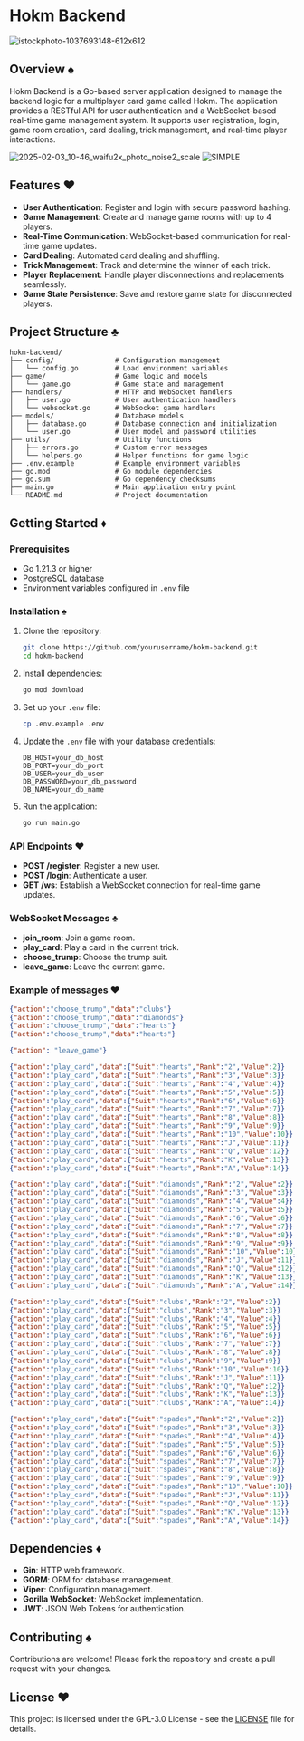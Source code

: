 # Hokm Backend

![istockphoto-1037693148-612x612](https://github.com/user-attachments/assets/037bf4a5-d5ac-4090-a7e7-9fd421d7e2cd)


## Overview ♠️

Hokm Backend is a Go-based server application designed to manage the backend logic for a multiplayer card game called Hokm. The application provides a RESTful API for user authentication and a WebSocket-based real-time game management system. It supports user registration, login, game room creation, card dealing, trick management, and real-time player interactions.

![2025-02-03_10-46_waifu2x_photo_noise2_scale](https://github.com/user-attachments/assets/447bf228-da1a-44b6-88e8-c0a90ccf5844)
![SIMPLE](https://github.com/user-attachments/assets/427c1a14-b3f0-4ef6-9638-a7d4fd9884fc)


## Features ♥️

- **User Authentication**: Register and login with secure password hashing.
- **Game Management**: Create and manage game rooms with up to 4 players.
- **Real-Time Communication**: WebSocket-based communication for real-time game updates.
- **Card Dealing**: Automated card dealing and shuffling.
- **Trick Management**: Track and determine the winner of each trick.
- **Player Replacement**: Handle player disconnections and replacements seamlessly.
- **Game State Persistence**: Save and restore game state for disconnected players.

## Project Structure ♣️

```
hokm-backend/
├── config/               # Configuration management
│   └── config.go         # Load environment variables
├── game/                 # Game logic and models
│   └── game.go           # Game state and management
├── handlers/             # HTTP and WebSocket handlers
│   ├── user.go           # User authentication handlers
│   └── websocket.go      # WebSocket game handlers
├── models/               # Database models
│   ├── database.go       # Database connection and initialization
│   └── user.go           # User model and password utilities
├── utils/                # Utility functions
│   ├── errors.go         # Custom error messages
│   └── helpers.go        # Helper functions for game logic
├── .env.example          # Example environment variables
├── go.mod                # Go module dependencies
├── go.sum                # Go dependency checksums
├── main.go               # Main application entry point
└── README.md             # Project documentation
```

## Getting Started ♦️

### Prerequisites

- Go 1.21.3 or higher
- PostgreSQL database
- Environment variables configured in `.env` file

### Installation ♠️

1. Clone the repository:

   ```sh
   git clone https://github.com/yourusername/hokm-backend.git
   cd hokm-backend
   ```

2. Install dependencies:

   ```sh
   go mod download
   ```

3. Set up your `.env` file:

   ```sh
   cp .env.example .env
   ```

4. Update the `.env` file with your database credentials:

   ```env
   DB_HOST=your_db_host
   DB_PORT=your_db_port
   DB_USER=your_db_user
   DB_PASSWORD=your_db_password
   DB_NAME=your_db_name
   ```

5. Run the application:
   ```sh
   go run main.go
   ```

### API Endpoints ♥️

- **POST /register**: Register a new user.
- **POST /login**: Authenticate a user.
- **GET /ws**: Establish a WebSocket connection for real-time game updates.

### WebSocket Messages ♣️

- **join_room**: Join a game room.
- **play_card**: Play a card in the current trick.
- **choose_trump**: Choose the trump suit.
- **leave_game**: Leave the current game.

### Example of messages ♥️
```json
{"action":"choose_trump","data":"clubs"}
{"action":"choose_trump","data":"diamonds"}
{"action":"choose_trump","data":"hearts"}
{"action":"choose_trump","data":"hearts"}

{"action": "leave_game"}

{"action":"play_card","data":{"Suit":"hearts","Rank":"2","Value":2}}
{"action":"play_card","data":{"Suit":"hearts","Rank":"3","Value":3}}
{"action":"play_card","data":{"Suit":"hearts","Rank":"4","Value":4}}
{"action":"play_card","data":{"Suit":"hearts","Rank":"5","Value":5}}
{"action":"play_card","data":{"Suit":"hearts","Rank":"6","Value":6}}
{"action":"play_card","data":{"Suit":"hearts","Rank":"7","Value":7}}
{"action":"play_card","data":{"Suit":"hearts","Rank":"8","Value":8}}
{"action":"play_card","data":{"Suit":"hearts","Rank":"9","Value":9}}
{"action":"play_card","data":{"Suit":"hearts","Rank":"10","Value":10}}
{"action":"play_card","data":{"Suit":"hearts","Rank":"J","Value":11}}
{"action":"play_card","data":{"Suit":"hearts","Rank":"Q","Value":12}}
{"action":"play_card","data":{"Suit":"hearts","Rank":"K","Value":13}}
{"action":"play_card","data":{"Suit":"hearts","Rank":"A","Value":14}}

{"action":"play_card","data":{"Suit":"diamonds","Rank":"2","Value":2}}
{"action":"play_card","data":{"Suit":"diamonds","Rank":"3","Value":3}}
{"action":"play_card","data":{"Suit":"diamonds","Rank":"4","Value":4}}
{"action":"play_card","data":{"Suit":"diamonds","Rank":"5","Value":5}}
{"action":"play_card","data":{"Suit":"diamonds","Rank":"6","Value":6}}
{"action":"play_card","data":{"Suit":"diamonds","Rank":"7","Value":7}}
{"action":"play_card","data":{"Suit":"diamonds","Rank":"8","Value":8}}
{"action":"play_card","data":{"Suit":"diamonds","Rank":"9","Value":9}}
{"action":"play_card","data":{"Suit":"diamonds","Rank":"10","Value":10}}
{"action":"play_card","data":{"Suit":"diamonds","Rank":"J","Value":11}}
{"action":"play_card","data":{"Suit":"diamonds","Rank":"Q","Value":12}}
{"action":"play_card","data":{"Suit":"diamonds","Rank":"K","Value":13}}
{"action":"play_card","data":{"Suit":"diamonds","Rank":"A","Value":14}}

{"action":"play_card","data":{"Suit":"clubs","Rank":"2","Value":2}}
{"action":"play_card","data":{"Suit":"clubs","Rank":"3","Value":3}}
{"action":"play_card","data":{"Suit":"clubs","Rank":"4","Value":4}}
{"action":"play_card","data":{"Suit":"clubs","Rank":"5","Value":5}}
{"action":"play_card","data":{"Suit":"clubs","Rank":"6","Value":6}}
{"action":"play_card","data":{"Suit":"clubs","Rank":"7","Value":7}}
{"action":"play_card","data":{"Suit":"clubs","Rank":"8","Value":8}}
{"action":"play_card","data":{"Suit":"clubs","Rank":"9","Value":9}}
{"action":"play_card","data":{"Suit":"clubs","Rank":"10","Value":10}}
{"action":"play_card","data":{"Suit":"clubs","Rank":"J","Value":11}}
{"action":"play_card","data":{"Suit":"clubs","Rank":"Q","Value":12}}
{"action":"play_card","data":{"Suit":"clubs","Rank":"K","Value":13}}
{"action":"play_card","data":{"Suit":"clubs","Rank":"A","Value":14}}

{"action":"play_card","data":{"Suit":"spades","Rank":"2","Value":2}}
{"action":"play_card","data":{"Suit":"spades","Rank":"3","Value":3}}
{"action":"play_card","data":{"Suit":"spades","Rank":"4","Value":4}}
{"action":"play_card","data":{"Suit":"spades","Rank":"5","Value":5}}
{"action":"play_card","data":{"Suit":"spades","Rank":"6","Value":6}}
{"action":"play_card","data":{"Suit":"spades","Rank":"7","Value":7}}
{"action":"play_card","data":{"Suit":"spades","Rank":"8","Value":8}}
{"action":"play_card","data":{"Suit":"spades","Rank":"9","Value":9}}
{"action":"play_card","data":{"Suit":"spades","Rank":"10","Value":10}}
{"action":"play_card","data":{"Suit":"spades","Rank":"J","Value":11}}
{"action":"play_card","data":{"Suit":"spades","Rank":"Q","Value":12}}
{"action":"play_card","data":{"Suit":"spades","Rank":"K","Value":13}}
{"action":"play_card","data":{"Suit":"spades","Rank":"A","Value":14}}
```

## Dependencies ♦️

- **Gin**: HTTP web framework.
- **GORM**: ORM for database management.
- **Viper**: Configuration management.
- **Gorilla WebSocket**: WebSocket implementation.
- **JWT**: JSON Web Tokens for authentication.

## Contributing ♠️

Contributions are welcome! Please fork the repository and create a pull request with your changes.

## License ♥️

This project is licensed under the GPL-3.0 License - see the [LICENSE](LICENSE) file for details.
